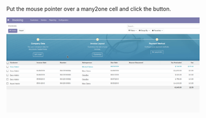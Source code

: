 Put the mouse pointer over a many2one cell and click the button.

![image](../static/img/clickable.gif)
